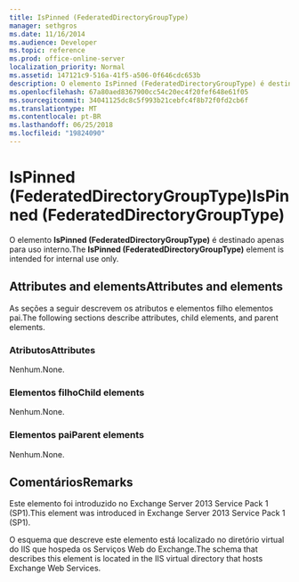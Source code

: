 ```yaml
---
title: IsPinned (FederatedDirectoryGroupType)
manager: sethgros
ms.date: 11/16/2014
ms.audience: Developer
ms.topic: reference
ms.prod: office-online-server
localization_priority: Normal
ms.assetid: 147121c9-516a-41f5-a506-0f646cdc653b
description: O elemento IsPinned (FederatedDirectoryGroupType) é destinado apenas para uso interno.
ms.openlocfilehash: 67a80aed8367900cc54c20ec4f20fef648e61f05
ms.sourcegitcommit: 34041125dc8c5f993b21cebfc4f8b72f0fd2cb6f
ms.translationtype: MT
ms.contentlocale: pt-BR
ms.lasthandoff: 06/25/2018
ms.locfileid: "19824090"
---
```

# <a name="ispinned-federateddirectorygrouptype"></a><span data-ttu-id="e5a52-103">IsPinned (FederatedDirectoryGroupType)</span><span class="sxs-lookup"><span data-stu-id="e5a52-103">IsPinned (FederatedDirectoryGroupType)</span></span>

<span data-ttu-id="e5a52-104">O elemento **IsPinned (FederatedDirectoryGroupType)** é destinado apenas para uso interno.</span><span class="sxs-lookup"><span data-stu-id="e5a52-104">The **IsPinned (FederatedDirectoryGroupType)** element is intended for internal use only.</span></span> 

## <a name="attributes-and-elements"></a><span data-ttu-id="e5a52-105">Attributes and elements</span><span class="sxs-lookup"><span data-stu-id="e5a52-105">Attributes and elements</span></span>

<span data-ttu-id="e5a52-106">As seções a seguir descrevem os atributos e elementos filho elementos pai.</span><span class="sxs-lookup"><span data-stu-id="e5a52-106">The following sections describe attributes, child elements, and parent elements.</span></span>
  
### <a name="attributes"></a><span data-ttu-id="e5a52-107">Atributos</span><span class="sxs-lookup"><span data-stu-id="e5a52-107">Attributes</span></span>

<span data-ttu-id="e5a52-108">Nenhum.</span><span class="sxs-lookup"><span data-stu-id="e5a52-108">None.</span></span>
  
### <a name="child-elements"></a><span data-ttu-id="e5a52-109">Elementos filho</span><span class="sxs-lookup"><span data-stu-id="e5a52-109">Child elements</span></span>

<span data-ttu-id="e5a52-110">Nenhum.</span><span class="sxs-lookup"><span data-stu-id="e5a52-110">None.</span></span>
  
### <a name="parent-elements"></a><span data-ttu-id="e5a52-111">Elementos pai</span><span class="sxs-lookup"><span data-stu-id="e5a52-111">Parent elements</span></span>

<span data-ttu-id="e5a52-112">Nenhum.</span><span class="sxs-lookup"><span data-stu-id="e5a52-112">None.</span></span>
  
## <a name="remarks"></a><span data-ttu-id="e5a52-113">Comentários</span><span class="sxs-lookup"><span data-stu-id="e5a52-113">Remarks</span></span>

<span data-ttu-id="e5a52-114">Este elemento foi introduzido no Exchange Server 2013 Service Pack 1 (SP1).</span><span class="sxs-lookup"><span data-stu-id="e5a52-114">This element was introduced in Exchange Server 2013 Service Pack 1 (SP1).</span></span>
  
<span data-ttu-id="e5a52-115">O esquema que descreve este elemento está localizado no diretório virtual do IIS que hospeda os Serviços Web do Exchange.</span><span class="sxs-lookup"><span data-stu-id="e5a52-115">The schema that describes this element is located in the IIS virtual directory that hosts Exchange Web Services.</span></span>
  

